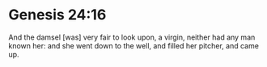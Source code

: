 # Genesis 24:16

And the damsel [was] very fair to look upon, a virgin, neither had any man known her: and she went down to the well, and filled her pitcher, and came up.